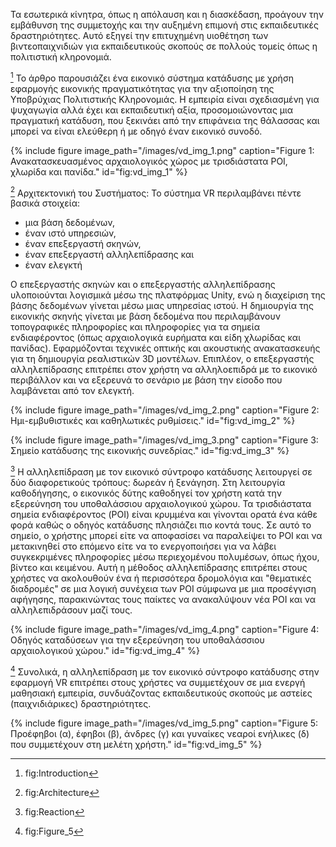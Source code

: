 Τα εσωτερικά κίνητρα, όπως η απόλαυση και η διασκέδαση, προάγουν την εμβάθυνση της συμμετοχής και την αυξημένη επιμονή στις εκπαιδευτικές δραστηριότητες. Αυτό εξηγεί την επιτυχημένη υιοθέτηση των βιντεοπαιχνιδιών για εκπαιδευτικούς σκοπούς σε πολλούς τομείς όπως η πολιτιστική κληρονομιά.


[^1] Το άρθρο παρουσιάζει ένα εικονικό σύστημα κατάδυσης με χρήση εφαρμογής εικονικής πραγματικότητας για την αξιοποίηση της Υποβρύχιας Πολιτιστικής Κληρονομιάς. Η εμπειρία είναι σχεδιασμένη για ψυχαγωγία αλλά έχει και εκπαιδευτική αξία, προσομοιώνοντας μια πραγματική κατάδυση, που ξεκινάει από την επιφάνεια της θάλασσας και μπορεί να είναι ελεύθερη ή με οδηγό έναν εικονικό συνοδό.


{% include figure image_path="/images/vd_img_1.png" caption="Figure 1: Ανακατασκευασμένος αρχαιολογικός χώρος με τρισδιάστατα POI, χλωρίδα και πανίδα." id="fig:vd_img_1" %}


[^2] Αρχιτεκτονική του Συστήματος:
Το σύστημα VR περιλαμβάνει πέντε βασικά στοιχεία: 
- μια βάση δεδομένων, 
- έναν ιστό υπηρεσιών, 
- έναν επεξεργαστή σκηνών, 
- έναν επεξεργαστή αλληλεπίδρασης και 
- έναν ελεγκτή

O επεξεργαστής σκηνών και ο επεξεργαστής αλληλεπίδρασης υλοποιούνται λογισμικά μέσω της πλατφόρμας Unity, ενώ η διαχείριση της βάσης δεδομένων γίνεται μέσω μιας υπηρεσίας ιστού. Η δημιουργία της εικονικής σκηνής γίνεται με βάση δεδομένα που περιλαμβάνουν τοπογραφικές πληροφορίες και πληροφορίες για τα σημεία ενδιαφέροντος (όπως αρχαιολογικά ευρήματα και είδη χλωρίδας και πανίδας). Εφαρμόζονται τεχνικές οπτικής και ακουστικής ανακατασκευής για τη δημιουργία ρεαλιστικών 3D μοντέλων. Επιπλέον, ο επεξεργαστής αλληλεπίδρασης επιτρέπει στον χρήστη να αλληλοεπιδρά με το εικονικό περιβάλλον και να εξερευνά το σενάριο με βάση την είσοδο που λαμβάνεται από τον ελεγκτή.


{% include figure image_path="/images/vd_img_2.png" caption="Figure 2: Ημι-εμβυθιστικές και καθηλωτικές ρυθμίσεις." id="fig:vd_img_2" %}

{% include figure image_path="/images/vd_img_3.png" caption="Figure 3: Σημείο κατάδυσης της εικονικής συνεδρίας." id="fig:vd_img_3" %}

[^3] Η αλληλεπίδραση με τον εικονικό σύντροφο κατάδυσης λειτουργεί σε δύο διαφορετικούς τρόπους: δωρεάν ή ξενάγηση. Στη λειτουργία καθοδήγησης, ο εικονικός δύτης καθοδηγεί τον χρήστη κατά την εξερεύνηση του υποθαλάσσιου αρχαιολογικού χώρου. Τα τρισδιάστατα σημεία ενδιαφέροντος (POI) είναι κρυμμένα και γίνονται ορατά ένα κάθε φορά καθώς ο οδηγός κατάδυσης πλησιάζει πιο κοντά τους. Σε αυτό το σημείο, ο χρήστης μπορεί είτε να αποφασίσει να παραλείψει το POI και να μετακινηθεί στο επόμενο είτε να το ενεργοποιήσει για να λάβει συγκεκριμένες πληροφορίες μέσω περιεχομένου πολυμέσων, όπως ήχου, βίντεο και κειμένου. Αυτή η μέθοδος αλληλεπίδρασης επιτρέπει στους χρήστες να ακολουθούν ένα ή περισσότερα δρομολόγια και "θεματικές διαδρομές" σε μια λογική συνέχεια των POI σύμφωνα με μια προσέγγιση αφήγησης, παρακινώντας τους παίκτες να ανακαλύψουν νέα POI και να αλληλεπιδράσουν μαζί τους.


{% include figure image_path="/images/vd_img_4.png" caption="Figure 4: Οδηγός καταδύσεων για την εξερεύνηση του υποθαλάσσιου αρχαιολογικού χώρου." id="fig:vd_img_4" %}

[^4] Συνολικά, η αλληλεπίδραση με τον εικονικό σύντροφο κατάδυσης στην εφαρμογή VR επιτρέπει στους χρήστες να συμμετέχουν σε μια ενεργή μαθησιακή εμπειρία, συνδυάζοντας εκπαιδευτικούς σκοπούς με αστείες (παιχνιδιάρικες) δραστηριότητες.


{% include figure image_path="/images/vd_img_5.png" caption="Figure 5: Προέφηβοι (α), έφηβοι (β), άνδρες (γ) και γυναίκες νεαροί ενήλικες (δ) που συμμετέχουν στη μελέτη χρήστη." id="fig:vd_img_5" %}





[^1]: fig:Introduction

[^2]: fig:Architecture

[^3]: fig:Reaction

[^4]: fig:Figure_5